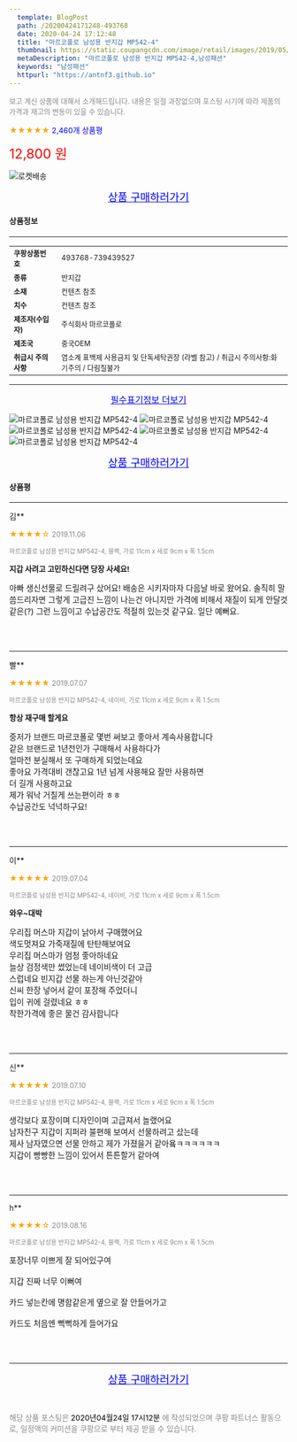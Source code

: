 ```yaml
---
  template: BlogPost
  path: /20200424171248-493768
  date: 2020-04-24 17:12:48
  title: "마르코폴로 남성용 반지갑 MP542-4"
  thumbnail: https://static.coupangcdn.com/image/retail/images/2019/05/28/14/3/179c8d67-ebf9-45eb-bb9e-0c4f9105dcc6.jpg
  metaDescription: "마르코폴로 남성용 반지갑 MP542-4,남성패션"
  keywords: "남성패션"
  httpurl: "https://antnf3.github.io"
---
```

  
<span style="color: #888;font-size:0.8rem">보고 계신 상품에 대해서 소개해드립니다.
내용은 일절 과장없으며 포스팅 시기에 따라 제품의 가격과 재고의 변동이 있을 수 있습니다.</span>
  
<span style="color: orange;">★★★★★</span> <span style="color: blue;font-size: 0.85rem;">2,460개 상품평</span>

<span style="font-size: 0.9rem"></span> 

<span style="color: red;font-size: 1.5rem;">12,800 원</span>

![로켓배송](https://postfiles.pstatic.net/MjAyMDA0MTBfMjcz/MDAxNTg2NDQ1OTAwMDc5.1T-Iy6-X12_V8iyof2OtSqUCu6urPUUOnjG41kbMy_kg.c1eqxaGayJ1XX0TGV24QXbZg9dvQ9C_dYZx39G_Z7Wog.PNG.cigshop2/rocket_logo.png?type=w773)

<p align="center"><a href="http://me2.do/5TX1ueEf" style="font-size: 1.2rem; color: blue;">상품 구매하러가기</a></p>

#### 상품정보

---

|                  |                       |
| ---------------- | --------------------- |
| **<span style="font-size:0.8rem;">쿠팡상품번호</span>** | <span style="font-size:0.8rem;">493768-739439527</span> |
| **<span style="font-size:0.8rem;">종류</span>**    | <span style="font-size:0.8rem;">반지갑</span>        |
| **<span style="font-size:0.8rem;">소재</span>**    | <span style="font-size:0.8rem;">컨텐츠 참조</span>        |
| **<span style="font-size:0.8rem;">치수</span>**    | <span style="font-size:0.8rem;">컨텐츠 참조</span>        |
| **<span style="font-size:0.8rem;">제조자(수입자)</span>**    | <span style="font-size:0.8rem;">주식회사 마르코폴로</span>        |
| **<span style="font-size:0.8rem;">제조국</span>**    | <span style="font-size:0.8rem;">중국OEM</span>        |
| **<span style="font-size:0.8rem;">취급시 주의사항</span>**    | <span style="font-size:0.8rem;">염소계 표백제 사용금지 및 단독세탁권장 (라벨 참고) / 취급시 주의사항:화기주의 / 다림질불가</span>        |



---

<p align="center"><a href="http://me2.do/5TX1ueEf" style="font-size: 1rem; color: blue;">필수표기정보 더보기</a></p>

![마르코폴로 남성용 반지갑 MP542-4](http://thumbnail7.coupangcdn.com/thumbnails/remote/q89/image/product/content/vendorItem/2019/09/20/739439527/ad0dd2d4-e184-4afc-8548-5d98b1c979bd.jpg)
![마르코폴로 남성용 반지갑 MP542-4](http://thumbnail10.coupangcdn.com/thumbnails/remote/q89/image/retail/images/2019/06/03/11/6/f614371e-357e-4132-91e7-1abbdf31f674.jpg)
![마르코폴로 남성용 반지갑 MP542-4](http://thumbnail8.coupangcdn.com/thumbnails/remote/q89/image/retail/images/2019/06/03/11/5/9c340129-dd74-4a42-b5c9-d9e6242c7211.jpg)
![마르코폴로 남성용 반지갑 MP542-4](http://thumbnail7.coupangcdn.com/thumbnails/remote/q89/image/retail/images/2019/06/03/11/5/5a183c35-d5f5-4081-a350-2fda35d51352.jpg)
![마르코폴로 남성용 반지갑 MP542-4](http://thumbnail7.coupangcdn.com/thumbnails/remote/q89/image/retail/images/2019/06/03/11/3/e9de4a6c-5f5f-425c-867d-65a3d44d6381.jpg)

<p align="center"><a href="http://me2.do/5TX1ueEf" style="font-size: 1.2rem; color: blue;">상품 구매하러가기</a></p>

#### 상품평
  
---
  
김**
    
<span style="color: orange;">★★★★☆</span> <span style="font-size:0.8rem;color: #888;">2019.11.06</span>
    
<span style="color: #888;font-size:0.7rem">마르코폴로 남성용 반지갑 MP542-4, 블랙, 가로 11cm x 세로 9cm x 폭 1.5cm</span>
    
<span style="font-size:0.85rem">**지갑 사려고 고민하신다면 당장 사세요!**</span>
    
<span style="font-size: 0.9rem;">아빠 생신선물로 드릴려구 샀어요! 배송은 시키자마자 다음날 바로 왔어요. 솔직히 말씀드리자면 그렇게 고급진 느낌이 나는건 아니지만 가격에 비해서 재질이 되게 안달것같은(?) 그런 느낌이고 수납공간도 적절히 있는것 같구요. 일단 예뻐요.</span>
    
<br>
<br>

---
  
빨**
    
<span style="color: orange;">★★★★★</span> <span style="font-size:0.8rem;color: #888;">2019.07.07</span>
    
<span style="color: #888;font-size:0.7rem">마르코폴로 남성용 반지갑 MP542-4, 네이비, 가로 11cm x 세로 9cm x 폭 1.5cm</span>
    
<span style="font-size:0.85rem">**항상 재구매 할게요**</span>
    
<span style="font-size: 0.9rem;">중저가 브랜드 마르코폴로 몇번 써보고 좋아서 계속사용합니다<br/>같은 브랜드로 1년전인가 구매해서 사용하다가<br/>얼마전 분실해서 또 구매하게 되었는데요<br/>좋아요 가격대비 갠찮고요 1년 넘게 사용해요 잘만 사용하면<br/>더 길개 사용하고요<br/>제가 워낙 거칠게 쓰는편이라 ㅎㅎ<br/>수납공간도 넉넉하구요!</span>
    
<br>
<br>

---
  
이**
    
<span style="color: orange;">★★★★★</span> <span style="font-size:0.8rem;color: #888;">2019.07.04</span>
    
<span style="color: #888;font-size:0.7rem">마르코폴로 남성용 반지갑 MP542-4, 네이비, 가로 11cm x 세로 9cm x 폭 1.5cm</span>
    
<span style="font-size:0.85rem">**와우~대박**</span>
    
<span style="font-size: 0.9rem;">우리집 머스마 지갑이 낡아서 구매했어요<br/>색도멋져요 가죽재질에 탄탄해보여요<br/>우리집 머스마가 엄청 좋아하네요<br/>늘상 검정색만 썼었는데 네이비색이 더 고급<br/>스럽네요 빈지갑 선물 하는게 아닌것같아<br/>신씨 한장 넣어서 같이 포장해 주었더니<br/>입이 귀에 걸렸네요 ㅎㅎ<br/>착한가격에 좋은 물건 감사합니다</span>
    
<br>
<br>

---
  
신**
    
<span style="color: orange;">★★★★★</span> <span style="font-size:0.8rem;color: #888;">2019.07.10</span>
    
<span style="color: #888;font-size:0.7rem">마르코폴로 남성용 반지갑 MP542-4, 블랙, 가로 11cm x 세로 9cm x 폭 1.5cm</span>
    

    
<span style="font-size: 0.9rem;">생각보다 포장이며 디자인이며 고급져서 놀랬어요<br/>남자친구 지갑이 지퍼라 불편해 보여서 선물하려고 샀는데<br/>제사 남자였으면 선물 안하고 제가 가졌을거 같아욬ㅋㅋㅋㅋㅋㅋ<br/>지갑이 빵빵한 느낌이 있어서 튼튼할거 같아여</span>
    
<br>
<br>

---
  
h**
    
<span style="color: orange;">★★★★☆</span> <span style="font-size:0.8rem;color: #888;">2019.08.16</span>
    
<span style="color: #888;font-size:0.7rem">마르코폴로 남성용 반지갑 MP542-4, 블랙, 가로 11cm x 세로 9cm x 폭 1.5cm</span>
    

    
<span style="font-size: 0.9rem;">포장너무 이쁘게 잘 되어있구여<br/><br/>지갑 진짜 너무 이뻐여<br/><br/>카드 넣는칸에 명함같은게 옆으로 잘 안들어가고<br/><br/>카드도 처음엔 뻑뻑하게 들어가요</span>
    
<br>
<br>


  
---
  
<p align="center"><a href="http://me2.do/5TX1ueEf" style="font-size: 1.2rem; color: blue;">상품 구매하러가기</a></p>
  
<br>
  
<span style="font-size: 0.85rem; color: #888;">해당 상품 포스팅은 <span style="color: #000;"> 2020년04월24일 17시12분 </span> 에 작성되었으며 쿠팡 파트너스 활동으로, 일정액의 커미션을 쿠팡으로 부터 제공 받을 수 있습니다.</span>